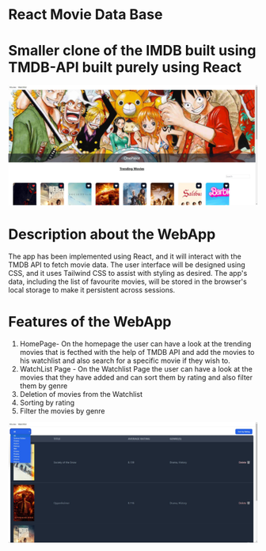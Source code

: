 # React Movie Data Base 

# Smaller clone of the IMDB built using TMDB-API built purely using React 

<img src = "homepage.jpg">

# Description about the WebApp 
The app has been implemented using React, and it will interact with the TMDB API to fetch movie data. The user interface will be designed using CSS, and it uses Tailwind CSS to assist with styling as desired. The app's data, including the list of favourite movies, will be stored in the browser's local storage to make it persistent across sessions.


# Features of the WebApp 
1. HomePage- On the homepage the user can have a look at the trending movies that is fecthed with the help of TMDB API and add the movies to his watchlist and also search for a specific movie if they wish to.
2. WatchList Page - On the Watchlist Page the user can have a look at the movies that they have added and can sort them by rating and also filter them by genre
3. Deletion of movies from the Watchlist
4. Sorting by rating
5. Filter the movies by genre

<img src="watchlist.jpg">






